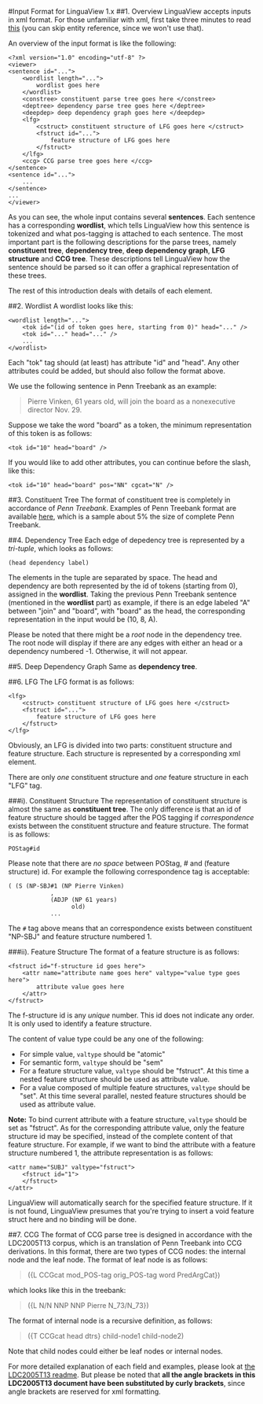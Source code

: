 #Input Format for LinguaView 1.x
##1. Overview
LinguaView accepts inputs in xml format.
For those unfamiliar with xml, first take three minutes to read [this](http://www.w3schools.com/xml/xml_syntax.asp) (you can skip entity reference, since we won't use that).

An overview of the input format is like the following:

    <?xml version="1.0" encoding="utf-8" ?>
    <viewer>
    <sentence id="...">
        <wordlist length="...">
            wordlist goes here
        </wordlist>
        <constree> constituent parse tree goes here </constree>
        <deptree> dependency parse tree goes here </deptree>
        <deepdep> deep dependency graph goes here </deepdep>
        <lfg>
            <cstruct> constituent structure of LFG goes here </cstruct>
            <fstruct id="...">
                feature structure of LFG goes here
            </fstruct>
        </lfg>
        <ccg> CCG parse tree goes here </ccg>
    </sentence>
    <sentence id="...">
        ...
    </sentence>
    ...
    </viewer>

As you can see, the whole input contains several **sentences**.
Each sentence has a corresponding **wordlist**,
which tells LinguaView how this sentence is tokenized and what pos-tagging is attached to each sentence.
The most important part is the following descriptions for the parse trees, namely **constituent tree**, **dependency tree**, **deep dependency graph**, **LFG structure** and **CCG tree**.
These descriptions tell LinguaView how the sentence should be parsed so it can offer a graphical representation of these trees.

The rest of this introduction deals with details of each element.

##2. Wordlist
A wordlist looks like this:

    <wordlist length="...">
        <tok id="(id of token goes here, starting from 0)" head="..." />
        <tok id="..." head="..." />
        ...
    </wordlist>

Each "tok" tag should (at least) has attribute "id" and "head". Any other attributes could be added, but should also follow the format above.

We use the following sentence in Penn Treebank as an example:
> Pierre Vinken, 61 years old, will join the board as a nonexecutive director Nov. 29.

Suppose we take the word "board" as a token, the minimum representation of this token is as follows:

    <tok id="10" head="board" />

If you would like to add other attributes, you can continue before the slash, like this:

    <tok id="10" head="board" pos="NN" cgcat="N" />
    
##3. Constituent Tree
The format of constituent tree is completely in accordance of *Penn Treebank*.
Examples of Penn Treebank format are available [here](http://web.mit.edu/course/6/6.863/OldFiles/share/data/corpora/treebank/), which is a sample about 5% the size of complete Penn Treebank.

##4. Dependency Tree
Each edge of depedency tree is represented by a *tri-tuple*, which looks as follows:

    (head dependency label)

The elements in the tuple are separated by space.
The head and dependency are both represented by the id of tokens (starting from 0), assigned in the **wordlist**.
Taking the previous Penn Treebank sentence (mentioned in the **wordlist** part) as example, if there is an edge labeled "A" between "join" and "board", with "board" as the head, the corresponding representation in the input would be (10, 8, A).

Please be noted that there might be a *root* node in the dependency tree.
The root node will display if there are any edges with either an head or a dependency numbered -1.
Otherwise, it will not appear.

##5. Deep Dependency Graph
Same as **dependency tree**.

##6. LFG
The LFG format is as follows:

    <lfg>
        <cstruct> constituent structure of LFG goes here </cstruct>
        <fstruct id="...">
            feature structure of LFG goes here
        </fstruct>
    </lfg>

Obviously, an LFG is divided into two parts: constituent structure and feature structure.
Each structure is represented by a corresponding xml element.

There are only *one* constituent structure and *one* feature structure in each "LFG" tag.

###i). Constituent Structure
The representation of constituent structure is almost the same as **constituent tree**.
The only difference is that an id of feature structure should be tagged after the POS tagging if *correspondence* exists between the constituent structure and feature structure.
The format is as follows:

    POStag#id

Please note that there are *no space* between POStag, # and (feature structure) id.
For example the following correspondence tag is acceptable:

    ( (S (NP-SBJ#1 (NP Pierre Vinken)
                ,
                (ADJP (NP 61 years)
                      old)
                ...

The `#` tag above means that an correspondence exists between constituent "NP-SBJ" and feature structure numbered 1.

###ii). Feature Structure
The format of a feature structure is as follows:

    <fstruct id="f-structure id goes here">
        <attr name="attribute name goes here" valtype="value type goes here">
            attribute value goes here
        </attr>
    </fstruct>
    
The f-structure id is any *unique* number.
This id does not indicate any order.
It is only used to identify a feature structure.

The content of value type could be any one of the following:

* For simple value, `valtype` should be "atomic"
* For semantic form, `valtype` should be "sem"
* For a feature structure value, `valtype` should be "fstruct".
At this time a nested feature structure should be used as attribute value.
* For a value composed of multiple feature structures, `valtype` should be "set".
At this time several parallel, nested feature structures should be used as attribute value.

**Note:** To bind current attribute with a feature structure, `valtype` should be set as "fstruct".
As for the corresponding attribute value, only the feature structure id may be specified, instead of the complete content of that feature structure.
For example, if we want to bind the attribute with a feature structure numbered 1, the attribute representation is as follows:

    <attr name="SUBJ" valtype="fstruct">
        <fstruct id="1">
        </fstruct>
    </attr>

LinguaView will automatically search for the specified feature structure.
If it is not found, LinguaView presumes that you're trying to insert a void feature struct here and no binding will be done.

##7. CCG
The format of CCG parse tree is designed in accordance with the LDC2005T13 corpus, which is an translation of Penn Treebank into CCG derivations.
In this format, there are two types of CCG nodes: the internal node and the leaf node.
The format of leaf node is as follows:
> ({L CCGcat mod_POS-tag orig_POS-tag word PredArgCat})

which looks like this in the treebank:
> ({L N/N NNP NNP Pierre N_73/N_73})

The format of internal node is a recursive definition, as follows:
> ({T CCGcat head dtrs} child-node1 child-node2)

Note that child nodes could either be leaf nodes or internal nodes.

For more detailed explanation of each field and examples, please look at [the LDC2005T13 readme](http://catalog.ldc.upenn.edu/docs/LDC2005T13/AUTO.readme).
But please be noted that **all the angle brackets in this LDC2005T13 document have been substituted by curly brackets**, since angle brackets are reserved for xml formatting.
